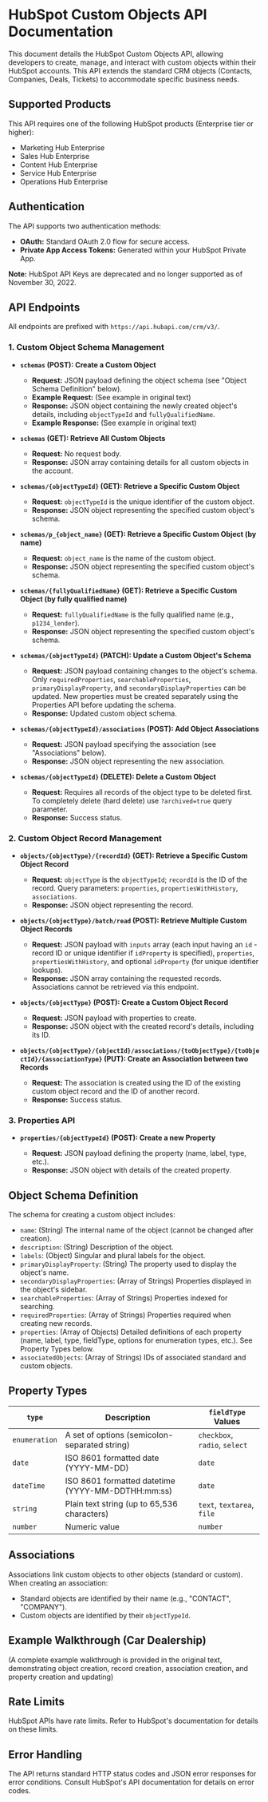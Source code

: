 # HubSpot Custom Objects API Documentation

This document details the HubSpot Custom Objects API, allowing developers to create, manage, and interact with custom objects within their HubSpot accounts.  This API extends the standard CRM objects (Contacts, Companies, Deals, Tickets) to accommodate specific business needs.


## Supported Products

This API requires one of the following HubSpot products (Enterprise tier or higher):

* Marketing Hub Enterprise
* Sales Hub Enterprise
* Content Hub Enterprise
* Service Hub Enterprise
* Operations Hub Enterprise


## Authentication

The API supports two authentication methods:

* **OAuth:**  Standard OAuth 2.0 flow for secure access.
* **Private App Access Tokens:**  Generated within your HubSpot Private App.

**Note:** HubSpot API Keys are deprecated and no longer supported as of November 30, 2022.


## API Endpoints

All endpoints are prefixed with `https://api.hubapi.com/crm/v3/`.

### 1. Custom Object Schema Management

* **`schemas` (POST): Create a Custom Object**

    * **Request:**  JSON payload defining the object schema (see "Object Schema Definition" below).
    * **Example Request:** (See example in original text)
    * **Response:**  JSON object containing the newly created object's details, including `objectTypeId` and `fullyQualifiedName`.
    * **Example Response:** (See example in original text)

* **`schemas` (GET): Retrieve All Custom Objects**

    * **Request:**  No request body.
    * **Response:**  JSON array containing details for all custom objects in the account.

* **`schemas/{objectTypeId}` (GET): Retrieve a Specific Custom Object**

    * **Request:**  `objectTypeId` is the unique identifier of the custom object.
    * **Response:**  JSON object representing the specified custom object's schema.

* **`schemas/p_{object_name}` (GET): Retrieve a Specific Custom Object (by name)**

    * **Request:** `object_name` is the name of the custom object.
    * **Response:** JSON object representing the specified custom object's schema.


* **`schemas/{fullyQualifiedName}` (GET): Retrieve a Specific Custom Object (by fully qualified name)**

    * **Request:** `fullyQualifiedName` is the fully qualified name (e.g., `p1234_lender`).
    * **Response:** JSON object representing the specified custom object's schema.

* **`schemas/{objectTypeId}` (PATCH): Update a Custom Object's Schema**

    * **Request:** JSON payload containing changes to the object's schema.  Only `requiredProperties`, `searchableProperties`, `primaryDisplayProperty`, and `secondaryDisplayProperties` can be updated.  New properties must be created separately using the Properties API before updating the schema.
    * **Response:** Updated custom object schema.

* **`schemas/{objectTypeId}/associations` (POST): Add Object Associations**

    * **Request:** JSON payload specifying the association (see "Associations" below).
    * **Response:**  JSON object representing the new association.


* **`schemas/{objectTypeId}` (DELETE): Delete a Custom Object**

    * **Request:**  Requires all records of the object type to be deleted first. To completely delete (hard delete) use `?archived=true` query parameter.
    * **Response:**  Success status.


### 2. Custom Object Record Management


* **`objects/{objectType}/{recordId}` (GET): Retrieve a Specific Custom Object Record**

    * **Request:** `objectType` is the `objectTypeId`; `recordId` is the ID of the record. Query parameters: `properties`, `propertiesWithHistory`, `associations`.
    * **Response:** JSON object representing the record.

* **`objects/{objectType}/batch/read` (POST): Retrieve Multiple Custom Object Records**

    * **Request:** JSON payload with `inputs` array (each input having an `id` - record ID or unique identifier if `idProperty` is specified), `properties`, `propertiesWithHistory`, and optional `idProperty` (for unique identifier lookups).
    * **Response:** JSON array containing the requested records.  Associations cannot be retrieved via this endpoint.

* **`objects/{objectType}` (POST): Create a Custom Object Record**

    * **Request:** JSON payload with properties to create.
    * **Response:**  JSON object with the created record's details, including its ID.

* **`objects/{objectType}/{objectId}/associations/{toObjectType}/{toObjectId}/{associationType}` (PUT): Create an Association between two Records**

   * **Request:** The association is created using the ID of the existing custom object record and the ID of another record.
   * **Response:** Success status.



### 3. Properties API

* **`properties/{objectTypeId}` (POST): Create a new Property**

    * **Request:** JSON payload defining the property (name, label, type, etc.).
    * **Response:**  JSON object with details of the created property.


## Object Schema Definition

The schema for creating a custom object includes:

* `name`:  (String) The internal name of the object (cannot be changed after creation).
* `description`: (String) Description of the object.
* `labels`: (Object)  Singular and plural labels for the object.
* `primaryDisplayProperty`: (String) The property used to display the object's name.
* `secondaryDisplayProperties`: (Array of Strings)  Properties displayed in the object's sidebar.
* `searchableProperties`: (Array of Strings) Properties indexed for searching.
* `requiredProperties`: (Array of Strings) Properties required when creating new records.
* `properties`: (Array of Objects)  Detailed definitions of each property (name, label, type, fieldType, options for enumeration types, etc.).  See Property Types below.
* `associatedObjects`: (Array of Strings)  IDs of associated standard and custom objects.


## Property Types

| `type`       | Description                                      | `fieldType` Values            |
|--------------|--------------------------------------------------|-------------------------------|
| `enumeration` | A set of options (semicolon-separated string)    | `checkbox`, `radio`, `select` |
| `date`        | ISO 8601 formatted date (YYYY-MM-DD)             | `date`                         |
| `dateTime`    | ISO 8601 formatted datetime (YYYY-MM-DDTHH:mm:ss) | `date`                         |
| `string`      | Plain text string (up to 65,536 characters)     | `text`, `textarea`, `file`     |
| `number`      | Numeric value                                     | `number`                      |


## Associations

Associations link custom objects to other objects (standard or custom).  When creating an association:

* Standard objects are identified by their name (e.g., "CONTACT", "COMPANY").
* Custom objects are identified by their `objectTypeId`.


## Example Walkthrough (Car Dealership)

(A complete example walkthrough is provided in the original text, demonstrating object creation, record creation, association creation, and property creation and updating)


## Rate Limits

HubSpot APIs have rate limits.  Refer to HubSpot's documentation for details on these limits.

## Error Handling

The API returns standard HTTP status codes and JSON error responses for error conditions. Consult HubSpot's API documentation for details on error codes.
